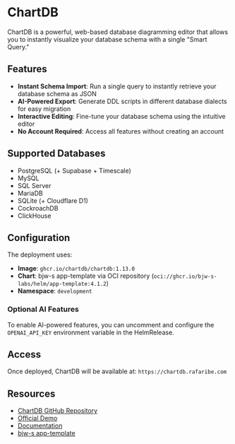 # ChartDB

ChartDB is a powerful, web-based database diagramming editor that allows you to instantly visualize your database schema with a single "Smart Query."

## Features

- **Instant Schema Import**: Run a single query to instantly retrieve your database schema as JSON
- **AI-Powered Export**: Generate DDL scripts in different database dialects for easy migration
- **Interactive Editing**: Fine-tune your database schema using the intuitive editor
- **No Account Required**: Access all features without creating an account

## Supported Databases

- PostgreSQL (+ Supabase + Timescale)
- MySQL
- SQL Server
- MariaDB
- SQLite (+ Cloudflare D1)
- CockroachDB
- ClickHouse

## Configuration

The deployment uses:
- **Image**: `ghcr.io/chartdb/chartdb:1.13.0`
- **Chart**: bjw-s app-template via OCI repository (`oci://ghcr.io/bjw-s-labs/helm/app-template:4.1.2`)
- **Namespace**: `development`

### Optional AI Features

To enable AI-powered features, you can uncomment and configure the `OPENAI_API_KEY` environment variable in the HelmRelease.

## Access

Once deployed, ChartDB will be available at: `https://chartdb.rafaribe.com`

## Resources

- [ChartDB GitHub Repository](https://github.com/chartdb/chartdb)
- [Official Demo](https://app.chartdb.io)
- [Documentation](https://chartdb.io)
- [bjw-s app-template](https://github.com/bjw-s-labs/helm-charts)
